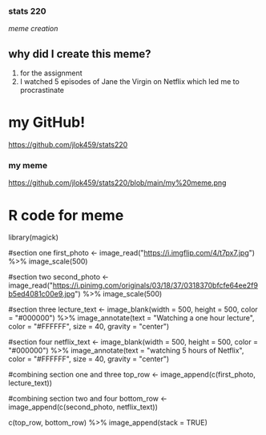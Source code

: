 ### stats 220
*meme creation*

## why did I create this meme?
1. for the assignment 
2. I watched 5 episodes of Jane the Virgin on Netflix which led me to procrastinate 


# my GitHub!
https://github.com/jlok459/stats220


### my meme
https://github.com/jlok459/stats220/blob/main/my%20meme.png


# R code for meme

library(magick)

#section one 
first_photo <- image_read("https://i.imgflip.com/4/t7px7.jpg") %>%
  image_scale(500)

#section two
second_photo <- image_read("https://i.pinimg.com/originals/03/18/37/0318370bfcfe64ee2f9b5ed4081c00e9.jpg") %>% 
  image_scale(500)

#section three 
lecture_text <- image_blank(width = 500, 
                           height = 500, 
                           color = "#000000") %>% 
  image_annotate(text = "Watching a one hour lecture", 
                 color = "#FFFFFF", 
                 size = 40, 
                 gravity = "center")

#section four
netflix_text <- image_blank(width = 500, 
                            height = 500, 
                            color = "#000000") %>% 
              image_annotate(text = "watching 5 hours of Netflix", 
                             color = "#FFFFFF", 
                             size = 40, 
                             gravity = "center")
  
#combining section one and three
top_row <- image_append(c(first_photo, lecture_text))

#combining section two and four
bottom_row <- image_append(c(second_photo, netflix_text))

c(top_row, bottom_row) %>%
  image_append(stack = TRUE)

